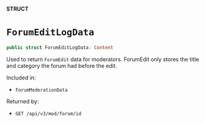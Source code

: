 **STRUCT**

# `ForumEditLogData`

```swift
public struct ForumEditLogData: Content
```

Used to return `ForumEdit` data for moderators. ForumEdit only stores the title and category the forum had before the edit.

Included in:
* `ForumModerationData`

Returned by:
* `GET /api/v3/mod/forum/id`
